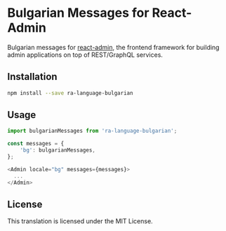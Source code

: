 # Bulgarian Messages for React-Admin
 Bulgarian messages for [react-admin](https://github.com/marmelab/react-admin), the frontend framework for building admin applications on top of REST/GraphQL services.

## Installation

```sh
npm install --save ra-language-bulgarian
```

## Usage

```js
import bulgarianMessages from 'ra-language-bulgarian';

const messages = {
    'bg': bulgarianMessages,
};

<Admin locale="bg" messages={messages}>
  ...
</Admin>
```

## License

This translation is licensed under the MIT License.